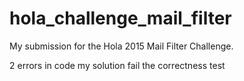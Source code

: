 # hola_challenge_mail_filter
My submission for the Hola 2015 Mail Filter Challenge.

2 errors in code my solution fail the correctness test

